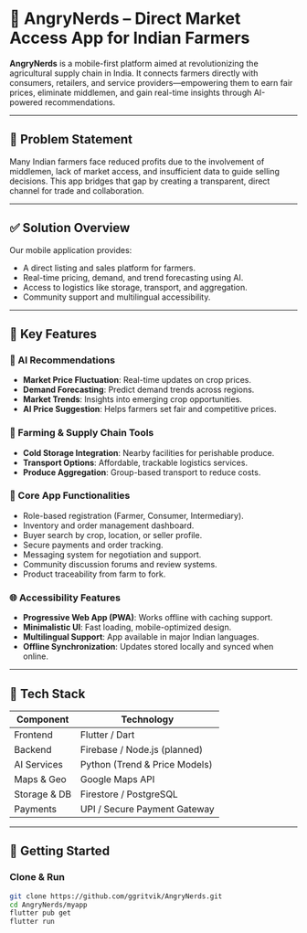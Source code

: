 # 🌾 AngryNerds – Direct Market Access App for Indian Farmers

**AngryNerds** is a mobile-first platform aimed at revolutionizing the agricultural supply chain in India. It connects farmers directly with consumers, retailers, and service providers—empowering them to earn fair prices, eliminate middlemen, and gain real-time insights through AI-powered recommendations.

---

## 🚜 Problem Statement

Many Indian farmers face reduced profits due to the involvement of middlemen, lack of market access, and insufficient data to guide selling decisions. This app bridges that gap by creating a transparent, direct channel for trade and collaboration.

---

## ✅ Solution Overview

Our mobile application provides:
- A direct listing and sales platform for farmers.
- Real-time pricing, demand, and trend forecasting using AI.
- Access to logistics like storage, transport, and aggregation.
- Community support and multilingual accessibility.

---

## 🔑 Key Features

### 🤖 AI Recommendations
- **Market Price Fluctuation**: Real-time updates on crop prices.
- **Demand Forecasting**: Predict demand trends across regions.
- **Market Trends**: Insights into emerging crop opportunities.
- **AI Price Suggestion**: Helps farmers set fair and competitive prices.

### 🌾 Farming & Supply Chain Tools
- **Cold Storage Integration**: Nearby facilities for perishable produce.
- **Transport Options**: Affordable, trackable logistics services.
- **Produce Aggregation**: Group-based transport to reduce costs.

### 📲 Core App Functionalities
- Role-based registration (Farmer, Consumer, Intermediary).
- Inventory and order management dashboard.
- Buyer search by crop, location, or seller profile.
- Secure payments and order tracking.
- Messaging system for negotiation and support.
- Community discussion forums and review systems.
- Product traceability from farm to fork.

### 🌐 Accessibility Features
- **Progressive Web App (PWA)**: Works offline with caching support.
- **Minimalistic UI**: Fast loading, mobile-optimized design.
- **Multilingual Support**: App available in major Indian languages.
- **Offline Synchronization**: Updates stored locally and synced when online.

---

## 🧰 Tech Stack

| Component     | Technology                    |
|---------------|-------------------------------|
| Frontend      | Flutter / Dart                |
| Backend       | Firebase / Node.js (planned)  |
| AI Services   | Python (Trend & Price Models) |
| Maps & Geo    | Google Maps API               |
| Storage & DB  | Firestore / PostgreSQL        |
| Payments      | UPI / Secure Payment Gateway  |

---

## 🚀 Getting Started

### Clone & Run

```bash
git clone https://github.com/ggritvik/AngryNerds.git
cd AngryNerds/myapp
flutter pub get
flutter run
